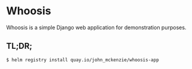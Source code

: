 # Whoosis

Whoosis is a simple Django web application for demonstration purposes.

## TL;DR;

```bash
$ helm registry install quay.io/john_mckenzie/whoosis-app
```
